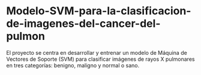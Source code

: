 # Modelo-SVM-para-la-clasificacion-de-imagenes-del-cancer-del-pulmon
El proyecto se centra en desarrollar y entrenar un modelo de Máquina de Vectores de Soporte (SVM) para clasificar imágenes de rayos X pulmonares en tres categorías: benigno, maligno y normal o sano.
